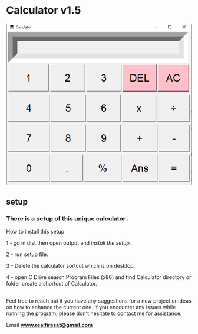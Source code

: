 # Calculator v1.5
![Calculator Screenshot](https://raw.githubusercontent.com/FirasatJhujh/Calculator-Version-1.5/master/Calculator-ScreenShort.png)

## setup
### There is a setup of this unique calculator . 
How to install this setup

1 - go in dist then open output and *install the setup*.

2 - run setup file.

3 - Delete the calculator sortcut which is on desktop.

4 - open C Drive search Program Files (x86) and find Calculator directory or folder create a shortcut of Calculator.

##

Feel free to reach out if you have any suggestions for a new project or ideas on how to enhance the current one. If you encounter any issues while running the program, please don't hesitate to contact me for assistance.

Email **www.realfirasat@gmail.com**